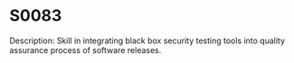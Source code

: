 # S0083
Description: Skill in integrating black box security testing tools into quality assurance process of software releases.
